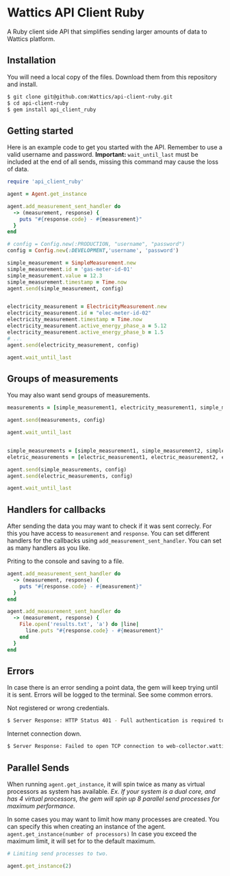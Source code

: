 # Wattics API Client Ruby

A Ruby client side API that simplifies sending larger amounts of data to Wattics platform.

## Installation

You will need a local copy of the files. Download them from this repository and install.

```sh
$ git clone git@github.com:Wattics/api-client-ruby.git
$ cd api-client-ruby
$ gem install api_client_ruby
```

## Getting started

Here is an example code to get you started with the API. Remember to use a valid username and password. **Important:** `wait_until_last` must be included at the end of all sends, missing this command may cause the loss of data.

```ruby
require 'api_client_ruby'

agent = Agent.get_instance

agent.add_measurement_sent_handler do
  -> (measurement, response) {
    puts "#{response.code} - #{measurement}"
  }
end

# config = Config.new(:PRODUCTION, "username", "password")
config = Config.new(:DEVELOPMENT,'username', 'password')

simple_measurement = SimpleMeasurement.new
simple_measurement.id = 'gas-meter-id-01'
simple_measurement.value = 12.3
simple_measurement.timestamp = Time.now
agent.send(simple_measurement, config)


electricity_measurement = ElectricityMeasurement.new
electricity_measurement.id = "elec-meter-id-02"
electricity_measurement.timestamp = Time.now
electricity_measurement.active_energy_phase_a = 5.12
electricity_measurement.active_energy_phase_b = 1.5
# ...
agent.send(electricity_measurement, config)

agent.wait_until_last
```

## Groups of measurements

You may also want send groups of measurements.

```ruby
measurements = [simple_measurement1, electricity_measurement1, simple_measurement2, ...]

agent.send(measurements, config)

agent.wait_until_last
```

```ruby

simple_measurements = [simple_measurement1, simple_measurement2, simple_measurement3, ...]
eletric_measurements = [electric_measurement1, electric_measurement2, electric_measurement3, ..]

agent.send(simple_measurements, config)
agent.send(electric_measurements, config)

agent.wait_until_last
```

## Handlers for callbacks

After sending the data you may want to check if it was sent correcly. For this you have access to `measurement`  and `response`. You can set different handlers for the callbacks using `add_measurement_sent_handler`. You can set as many handlers as you like.

Priting to the console and saving to a file.

```ruby
agent.add_measurement_sent_handler do
  -> (measurement, response) {
    puts "#{response.code} - #{measurement}"
  }
end

agent.add_measurement_sent_handler do
  -> (measurement, response) {
    File.open('results.txt', 'a') do |line|
      line.puts "#{response.code} - #{measurement}"
    end
  }
end
```

## Errors

In case there is an error sending a point data, the gem will keep trying until it is sent. Errors will be logged to the terminal. See some common errors.

Not registered or wrong credentials.
```sh
$ Server Response: HTTP Status 401 - Full authentication is required to access this resource
```

Internet connection down.
```sh
$ Server Response: Failed to open TCP connection to web-collector.wattics.com:443 (getaddrinfo: nodename nor servname provided, or not known)
```



## Parallel Sends

When running `agent.get_instance`, it will spin twice as many as virtual processors as system has available.
*Ex. If your system is a dual core, and has 4 virtual processors, the gem will spin up 8 parallel send processes for maximum performance.*

In some cases you may want to limit how many processes are created. You can specify this when creating an instance of the agent. `agent.get_instance(number of processors)`
In case you exceed the maximum limit, it will set for to the default maximum.

```ruby
# Limiting send processes to two.

agent.get_instance(2)
```



